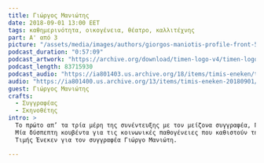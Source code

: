 ```yaml
---
title: Γιώργος Μανιώτης
date: 2018-09-01 13:00 EET
tags: καθημερινότητα, οικογένεια, θέατρο, καλλιτέχνης
part: A' από 3
picture: "/assets/media/images/authors/giorgos-maniotis-profile-front-520x387.jpg"
podcast_duration: "0:57:09"
podcast_artwork: "https://archive.org/download/timen-logo-v4/timen-logo-v4.png"
podcast_length: 83715930
podcast_audio: "https://ia801403.us.archive.org/18/items/timis-eneken/timis-eneken-01-09-18-giorgos-maniotis-a-meros-apo-3-afieroma-archeio-podcast.mp3"
audio: "https://ia801400.us.archive.org/13/items/timis-eneken-20180901/%CE%A4%CE%99%CE%9C%CE%97%CE%A3%20%CE%95%CE%9D%CE%95%CE%9A%CE%95%CE%9D%2001-09-18%20%CE%93%CE%99%CE%A9%CE%A1%CE%93%CE%9F%CE%A3%20%CE%9C%CE%91%CE%9D%CE%99%CE%A9%CE%A4%CE%97%CE%A3%20A%27%20%CE%9C%CE%95%CE%A1%CE%9F%CE%A3%20%CE%91%CE%A0%CE%9F%203%20%28%CE%91%CE%A6%CE%99%CE%95%CE%A1%CE%A9%CE%9C%CE%91%20-%20%CE%91%CE%A1%CE%A7%CE%95%CE%99%CE%9F%29.mp3"
guest: Γιώργος Μανιώτης
crafts:
  - Συγγραφέας
  - Σκηνοθέτης
intro: >
  Το πρώτο απ’ τα τρία μέρη της συνέντευξης με τον μείζονα συγγραφέα, Γιώργου Μανιώτη.
  Μία δύσπεπτη κουβέντα για τις κοινωνικές παθογένειες που καθιστούν την κρίση δυσυπέρβλητη και απαράκαμπτη.
  Τιμής Ένεκεν για τον συγγραφέα Γιώργο Μανιώτη.

---
```


